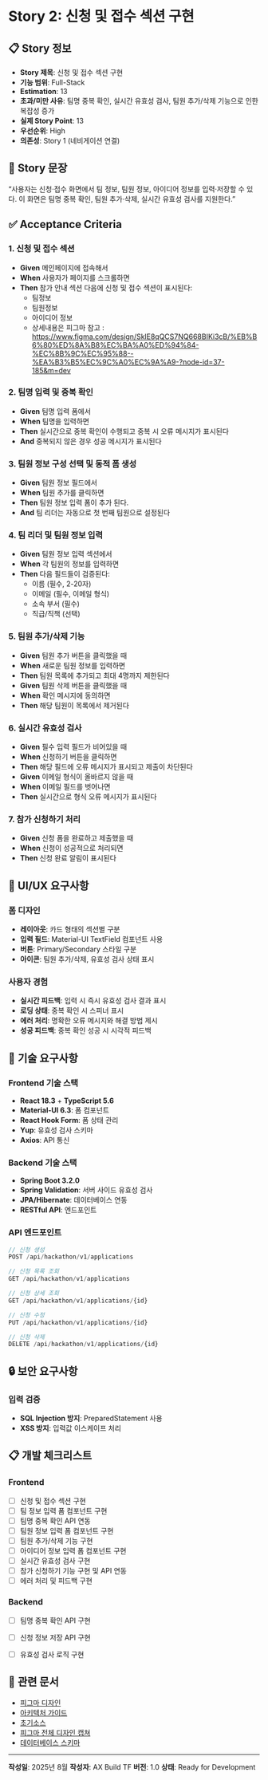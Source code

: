 # Story 2: 신청 및 접수 섹션 구현

## 📋 Story 정보

- **Story 제목**: 신청 및 접수 섹션 구현
- **기능 범위**: Full-Stack
- **Estimation**: 13
- **초과/미만 사유**: 팀명 중복 확인, 실시간 유효성 검사, 팀원 추가/삭제 기능으로 인한 복잡성 증가
- **실제 Story Point**: 13
- **우선순위**: High
- **의존성**: Story 1 (네비게이션 연결)

## 🎯 Story 문장

“사용자는 신청·접수 화면에서 팀 정보, 팀원 정보, 아이디어 정보를 입력·저장할 수 있다. 이 화면은 팀명 중복 확인, 팀원 추가·삭제, 실시간 유효성 검사를 지원한다.”

## ✅ Acceptance Criteria

### 1. 신청 및 접수 섹션 
- **Given** 메인페이지에 접속해서
- **When** 사용자가 페이지를 스크롤하면 
- **Then** 참가 안내 섹션 다음에 신청 및 접수 섹션이 표시된다:
  - 팀정보
  - 팀원정보
  - 아이디어 정보
  - 상세내용은 피그마 참고 : https://www.figma.com/design/SklE8qQCS7NQ668BIKi3cB/%EB%B6%80%ED%8A%B8%EC%BA%A0%ED%94%84-%EC%8B%9C%EC%95%88--%EA%B3%B5%EC%9C%A0%EC%9A%A9-?node-id=37-185&m=dev

### 2. 팀명 입력 및 중복 확인
- **Given** 팀명 입력 폼에서
- **When** 팀명을 입력하면
- **Then** 실시간으로 중복 확인이 수행되고 중복 시 오류 메시지가 표시된다
- **And** 중복되지 않은 경우 성공 메시지가 표시된다

### 3. 팀원 정보 구성 선택 및 동적 폼 생성
- **Given** 팀원 정보 필드에서
- **When** 팀원 추가를 클릭하면
- **Then** 팀원 정보 입력 폼이 추가 된다.
- **And** 팀 리더는 자동으로 첫 번째 팀원으로 설정된다

### 4. 팀 리더 및 팀원 정보 입력
- **Given** 팀원 정보 입력 섹션에서
- **When** 각 팀원의 정보를 입력하면
- **Then** 다음 필드들이 검증된다:
  - 이름 (필수, 2-20자)
  - 이메일 (필수, 이메일 형식)
  - 소속 부서 (필수)
  - 직급/직책 (선택)

### 5. 팀원 추가/삭제 기능
- **Given** 팀원 추가 버튼을 클릭했을 때
- **When** 새로운 팀원 정보를 입력하면
- **Then** 팀원 목록에 추가되고 최대 4명까지 제한된다
- **Given** 팀원 삭제 버튼을 클릭했을 때
- **When** 확인 메시지에 동의하면
- **Then** 해당 팀원이 목록에서 제거된다

### 6. 실시간 유효성 검사
- **Given** 필수 입력 필드가 비어있을 때
- **When** 신청하기 버튼을 클릭하면
- **Then** 해당 필드에 오류 메시지가 표시되고 제출이 차단된다
- **Given** 이메일 형식이 올바르지 않을 때
- **When** 이메일 필드를 벗어나면
- **Then** 실시간으로 형식 오류 메시지가 표시된다

### 7. 참가 신청하기 처리
- **Given** 신청 폼을 완료하고 제출했을 때
- **When** 신청이 성공적으로 처리되면
- **Then** 신청 완료 알림이 표시된다

## 🎨 UI/UX 요구사항

### 폼 디자인
- **레이아웃**: 카드 형태의 섹션별 구분
- **입력 필드**: Material-UI TextField 컴포넌트 사용
- **버튼**: Primary/Secondary 스타일 구분
- **아이콘**: 팀원 추가/삭제, 유효성 검사 상태 표시

### 사용자 경험
- **실시간 피드백**: 입력 시 즉시 유효성 검사 결과 표시
- **로딩 상태**: 중복 확인 시 스피너 표시
- **에러 처리**: 명확한 오류 메시지와 해결 방법 제시
- **성공 피드백**: 중복 확인 성공 시 시각적 피드백

## 🔧 기술 요구사항

### Frontend 기술 스택
- **React 18.3** + **TypeScript 5.6**
- **Material-UI 6.3**: 폼 컴포넌트
- **React Hook Form**: 폼 상태 관리
- **Yup**: 유효성 검사 스키마
- **Axios**: API 통신

### Backend 기술 스택
- **Spring Boot 3.2.0**
- **Spring Validation**: 서버 사이드 유효성 검사
- **JPA/Hibernate**: 데이터베이스 연동
- **RESTful API**: 엔드포인트

### API 엔드포인트
```typescript
// 신청 생성
POST /api/hackathon/v1/applications

// 신청 목록 조회
GET /api/hackathon/v1/applications

// 신청 상세 조회
GET /api/hackathon/v1/applications/{id}

// 신청 수정
PUT /api/hackathon/v1/applications/{id}

// 신청 삭제
DELETE /api/hackathon/v1/applications/{id}
```

## 🔒 보안 요구사항

### 입력 검증
- **SQL Injection 방지**: PreparedStatement 사용
- **XSS 방지**: 입력값 이스케이프 처리

## 📋 개발 체크리스트

### Frontend
- [ ] 신청 및 접수 섹션 구현
- [ ] 팀 정보 입력 폼 컴포넌트 구현
- [ ] 팀명 중복 확인 API 연동
- [ ] 팀원 정보 입력 폼 컴포넌트 구현
- [ ] 팀원 추가/삭제 기능 구현
- [ ] 아이디어 정보 입력 폼 컴포넌트 구현
- [ ] 실시간 유효성 검사 구현
- [ ] 참가 신청하기 기능 구현 및 API 연동
- [ ] 에러 처리 및 피드백 구현

### Backend
- [ ] 팀명 중복 확인 API 구현
- [ ] 신청 정보 저장 API 구현
- [ ] 유효성 검사 로직 구현


## 🔗 관련 문서

- [피그마 디자인](https://www.figma.com/design/SklE8qQCS7NQ668BIKi3cB/%EB%B6%80%ED%8A%B8%EC%BA%A0%ED%94%84-%EC%8B%9C%EC%95%88--%EA%B3%B5%EC%9C%A0%EC%9A%A9-?node-id=37-185&m=dev)
- [아키텍처 가이드](../.cursor/rules/mdcRules.md)
- [초기소스](../_backup/AI%20해커톤%20웹사이트/)
- [피그마 전체 디자인 캡쳐](../_backup/1920w_default.png)
- [데이터베이스 스키마](../.cursor/rules/DATABASE_SCHEMA.md)


---

**작성일**: 2025년 8월
**작성자**: AX Build TF
**버전**: 1.0
**상태**: Ready for Development
